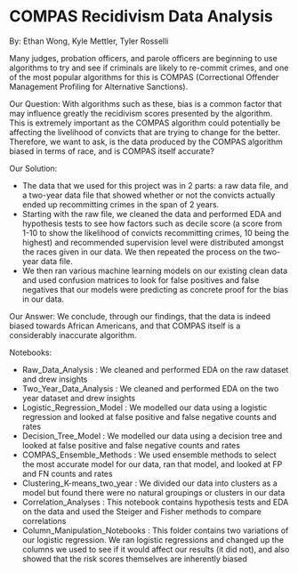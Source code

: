 # COMPAS Recidivism Data Analysis

By: Ethan Wong, Kyle Mettler, Tyler Rosselli

Many judges, probation officers, and parole officers are beginning to use algorithms to try and see if criminals are likely to re-commit crimes, and one of the most popular algorithms for this is COMPAS (Correctional Offender Management Profiling for Alternative Sanctions).

Our Question: With algorithms such as these, bias is a common factor that may influence greatly the recidivism scores presented by the algorithm. This is extremely important as the COMPAS algorithm could potentially be affecting the livelihood of convicts that are trying to change for the better. Therefore, we want to ask, is the data produced by the COMPAS algorithm biased in terms of race, and is COMPAS itself accurate?

Our Solution: 
- The data that we used for this project was in 2 parts: a raw data file, and a two-year data file that showed whether or not the convicts actually ended up recommitting crimes in the span of 2 years.
- Starting with the raw file, we cleaned the data and performed EDA and hypothesis tests to see how factors such as decile score (a score from 1-10 to show the likelihood of convicts recommitting crimes, 10 being the highest) and recommended supervision level were distributed amongst the races given in our data. We then repeated the process on the two-year data file.
- We then ran various machine learning models on our existing clean data and used confusion matrices to look for false positives and false negatives that our models were predicting as concrete proof for the bias in our data.

Our Answer: We conclude, through our findings, that the data is indeed biased towards African Americans, and that COMPAS itself is a considerably inaccurate algorithm.

Notebooks:
- Raw_Data_Analysis : We cleaned and performed EDA on the raw dataset and drew insights
- Two_Year_Data_Analysis : We cleaned and performed EDA on the two year dataset and drew insights
- Logistic_Regression_Model : We modelled our data using a logistic regression and looked at false positive and false negative counts and rates
- Decision_Tree_Model : We modelled our data using a decision tree and looked at false positive and false negative counts and rates
- COMPAS_Ensemble_Methods : We used ensemble methods to select the most accurate model for our data, ran that model, and looked at FP and FN counts and rates
- Clustering_K-means_two_year : We divided our data into clusters as a model but found there were no natural groupings or clusters in our data
- Correlation_Analyses : This notebook contains hypothesis tests and EDA on the data and used the Steiger and Fisher methods to compare correlations
- Column_Manipulation_Notebooks : This folder contains two variations of our logistic regression. We ran logistic regressions and changed up the columns we used to see if it would affect our results (it did not), and also showed that the risk scores themselves are inherently biased
